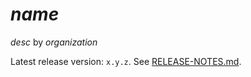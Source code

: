 $name$
====================

$desc$ by $organization$

Latest release version: `x.y.z`. See [RELEASE-NOTES.md](RELEASE-NOTES.md).

